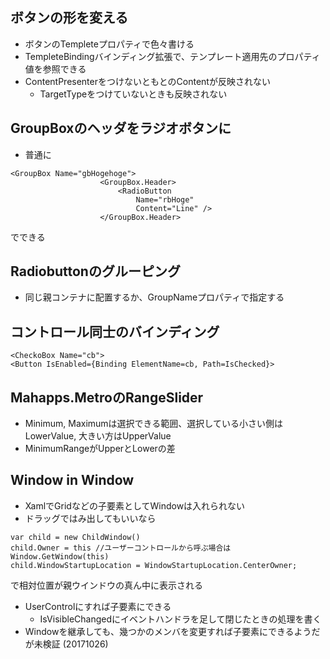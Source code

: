 ## ボタンの形を変える
* ボタンのTempleteプロパティで色々書ける
* TempleteBindingバインディング拡張で、テンプレート適用先のプロパティ値を参照できる
* ContentPresenterをつけないともとのContentが反映されない
    * TargetTypeをつけていないときも反映されない

## GroupBoxのヘッダをラジオボタンに
* 普通に
```
<GroupBox Name="gbHogehoge">
                    <GroupBox.Header>
                        <RadioButton
                            Name="rbHoge"
                            Content="Line" />
                    </GroupBox.Header>
```
でできる

## Radiobuttonのグルーピング
* 同じ親コンテナに配置するか、GroupNameプロパティで指定する

## コントロール同士のバインディング
```
<CheckoBox Name="cb">
<Button IsEnabled={Binding ElementName=cb, Path=IsChecked}>
```

## Mahapps.MetroのRangeSlider
* Minimum, Maximumは選択できる範囲、選択している小さい側はLowerValue, 大きい方はUpperValue
* MinimumRangeがUpperとLowerの差

## Window in Window
* XamlでGridなどの子要素としてWindowは入れられない
* ドラッグではみ出してもいいなら
```
var child = new ChildWindow()
child.Owner = this //ユーザーコントロールから呼ぶ場合はWindow.GetWindow(this)
child.WindowStartupLocation = WindowStartupLocation.CenterOwner;
```
で相対位置が親ウインドウの真ん中に表示される
* UserControlにすれば子要素にできる
    * IsVisibleChangedにイベントハンドラを足して閉じたときの処理を書く
* Windowを継承しても、幾つかのメンバを変更すれば子要素にできるようだが未検証 (20171026)